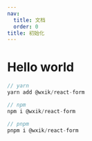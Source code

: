 ```yaml
---
nav:
  title: 文档
  order: 0
title: 初始化
---
```



# Hello world

```c
// yarn
yarn add @wxik/react-form

// npm
npm i @wxik/react-form

// pnpm
pnpm i @wxik/react-form
```
